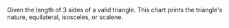 Given the length of 3 sides of a valid triangle. This chart prints the triangle's nature, equilateral, isosceles, or scalene.
